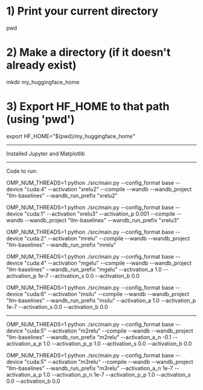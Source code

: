 # 1) Print your current directory
pwd

# 2) Make a directory (if it doesn't already exist)
mkdir my_huggingface_home

# 3) Export HF_HOME to that path (using 'pwd')
export HF_HOME="$(pwd)/my_huggingface_home"

--- 

Installed Jupyter and Matplotlib


---
Code to run:

OMP_NUM_THREADS=1 python ./src/main.py --config_format base --device "cuda:4" --activation "xrelu2" --compile --wandb --wandb_project "llm-baselines" --wandb_run_prefix "xrelu2"


OMP_NUM_THREADS=1 python ./src/main.py --config_format base --device "cuda:1" --activation "xrelu3" --activation_p 0.001 --compile --wandb --wandb_project "llm-baselines" --wandb_run_prefix "xrelu3"

OMP_NUM_THREADS=1 python ./src/main.py --config_format base --device "cuda:2" --activation "mrelu" --compile --wandb --wandb_project "llm-baselines" --wandb_run_prefix "mrelu"

OMP_NUM_THREADS=1 python ./src/main.py --config_format base --device "cuda:4" --activation "mgelu" --compile --wandb --wandb_project "llm-baselines" --wandb_run_prefix "mgelu" --activation_a 1.0 --activation_p 1e-7 --activation_s 0.0 --activation_b 0.0

OMP_NUM_THREADS=1 python ./src/main.py --config_format base --device "cuda:6" --activation "msilu" --compile --wandb --wandb_project "llm-baselines" --wandb_run_prefix "msilu" --activation_a 1.0 --activation_p 1e-7 --activation_s 0.0 --activation_b 0.0

---

OMP_NUM_THREADS=1 python ./src/main.py --config_format base --device "cuda:5" --activation "m2relu" --compile --wandb --wandb_project "llm-baselines" --wandb_run_prefix "m2relu" --activation_a_n -0.1 --activation_a_p 1.0 --activation_p_p 1.0 --activation_s 0.0 --activation_b 0.0

OMP_NUM_THREADS=1 python ./src/main.py --config_format base --device "cuda:5" --activation "m3relu" --compile --wandb --wandb_project "llm-baselines" --wandb_run_prefix "m3relu" --activation_a_n 1e-7 --activation_a_p 1.0 --activation_p_n 1e-7 --activation_p_p 1.0 --activation_s 0.0 --activation_b 0.0